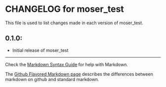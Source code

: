 # CHANGELOG for moser_test

This file is used to list changes made in each version of moser_test.

## 0.1.0:

* Initial release of moser_test

- - - 
Check the [Markdown Syntax Guide](http://daringfireball.net/projects/markdown/syntax) for help with Markdown.

The [Github Flavored Markdown page](http://github.github.com/github-flavored-markdown/) describes the differences between markdown on github and standard markdown.
